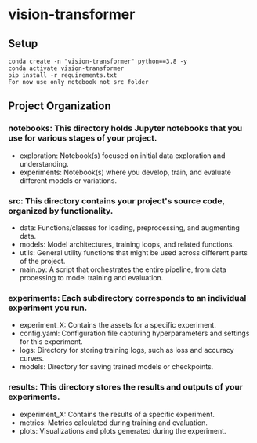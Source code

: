 # vision-transformer
## Setup
```Run these commands:
conda create -n "vision-transformer" python==3.8 -y
conda activate vision-transformer
pip install -r requirements.txt
For now use only notebook not src folder
```
## Project Organization
### notebooks: This directory holds Jupyter notebooks that you use for various stages of your project.

* exploration: Notebook(s) focused on initial data exploration and understanding.
* experiments: Notebook(s) where you develop, train, and evaluate different models or variations.

### src: This directory contains your project's source code, organized by functionality.

* data: Functions/classes for loading, preprocessing, and augmenting data.
* models: Model architectures, training loops, and related functions.
* utils: General utility functions that might be used across different parts of the project.
* main.py: A script that orchestrates the entire pipeline, from data processing to model training and evaluation.

### experiments: Each subdirectory corresponds to an individual experiment you run.

* experiment_X: Contains the assets for a specific experiment.
* config.yaml: Configuration file capturing hyperparameters and settings for this experiment.
* logs: Directory for storing training logs, such as loss and accuracy curves.
* models: Directory for saving trained models or checkpoints.
### results: This directory stores the results and outputs of your experiments.

* experiment_X: Contains the results of a specific experiment.
* metrics: Metrics calculated during training and evaluation.
* plots: Visualizations and plots generated during the experiment.
